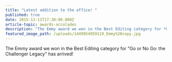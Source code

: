 ```yaml
---
title: "Latest addition to the office! "
published: true
date: 2015-12-11T17:30:00.000Z
article-topic: awards-accolades
description: "The Emmy award we won in the Best Editing category for *Go or No Go: the Challenger Legacy* has arrived!"
featured_image_path: /uploads/1449854959119_Emmy%20copy.jpg
---
```


The Emmy award we won in the Best Editing category for "Go or No Go: the Challenger Legacy" has arrived!

